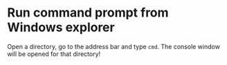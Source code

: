 # Run command prompt from Windows explorer

Open a directory, go to the address bar and type `cmd`. The console window will be opened for that directory!